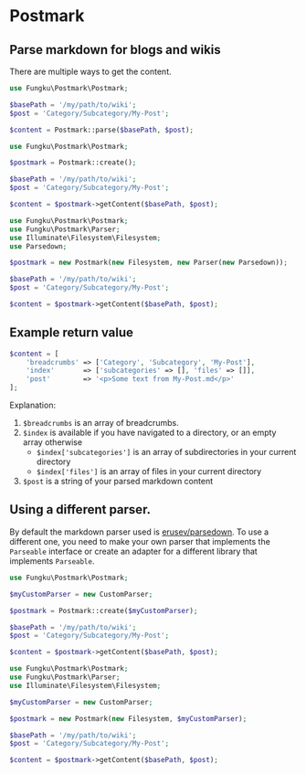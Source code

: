 # Postmark

## Parse markdown for blogs and wikis

There are multiple ways to get the content.

```php
use Fungku\Postmark\Postmark;

$basePath = '/my/path/to/wiki';
$post = 'Category/Subcategory/My-Post';

$content = Postmark::parse($basePath, $post);
```

```php
use Fungku\Postmark\Postmark;

$postmark = Postmark::create();

$basePath = '/my/path/to/wiki';
$post = 'Category/Subcategory/My-Post';

$content = $postmark->getContent($basePath, $post);
```

```php
use Fungku\Postmark\Postmark;
use Fungku\Postmark\Parser;
use Illuminate\Filesystem\Filesystem;
use Parsedown;

$postmark = new Postmark(new Filesystem, new Parser(new Parsedown));

$basePath = '/my/path/to/wiki';
$post = 'Category/Subcategory/My-Post';

$content = $postmark->getContent($basePath, $post);
```

## Example return value

```php
$content = [
    'breadcrumbs' => ['Category', 'Subcategory', 'My-Post'],
    'index'       => ['subcategories' => [], 'files' => []],
    'post'        => '<p>Some text from My-Post.md</p>'
];
```
Explanation:

1. `$breadcrumbs` is an array of breadcrumbs.
2. `$index` is available if you have navigated to a directory, or an empty array otherwise
    - `$index['subcategories']` is an array of subdirectories in your current directory
    - `$index['files']` is an array of files in your current directory
3. `$post` is a string of your parsed markdown content

## Using a different parser.

By default the markdown parser used is [erusev/parsedown](https://github.com/erusev/parsedown). To use a different one, 
you need to make your own parser that implements the `Parseable` interface or create an adapter for a different library
that implements `Parseable`.

```php
use Fungku\Postmark\Postmark;

$myCustomParser = new CustomParser;

$postmark = Postmark::create($myCustomParser);

$basePath = '/my/path/to/wiki';
$post = 'Category/Subcategory/My-Post';

$content = $postmark->getContent($basePath, $post);
```

```php
use Fungku\Postmark\Postmark;
use Fungku\Postmark\Parser;
use Illuminate\Filesystem\Filesystem;

$myCustomParser = new CustomParser;

$postmark = new Postmark(new Filesystem, $myCustomParser);

$basePath = '/my/path/to/wiki';
$post = 'Category/Subcategory/My-Post';

$content = $postmark->getContent($basePath, $post);
```
